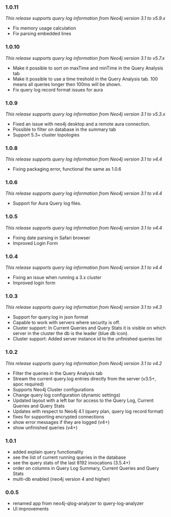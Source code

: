 ### 1.0.11
_This release supports query log information from Neo4j version 3.1 to v5.9.x_

* Fix memory usage calculation
* Fix parsing embedded lines

### 1.0.10
_This release supports query log information from Neo4j version 3.1 to v5.7.x_

* Make it possible to sort on maxTime and minTime in the Query Analysis tab
* Make it possible to use a time treshold in the Query Analysis tab. 100 means all queries longer then 100ms will be shown. 
* Fix query log record format issues for aura

### 1.0.9
_This release supports query log information from Neo4j version 3.1 to v5.3.x_

* Fixed an issue with neo4j desktop and a remote aura connection.
* Possible to filter on database in the summary tab
* Support 5.3+ cluster topologies

### 1.0.8
_This release supports query log information from Neo4j version 3.1 to v4.4_

* Fixing packaging error, functional the same as 1.0.6

### 1.0.6
_This release supports query log information from Neo4j version 3.1 to v4.4_

* Support for Aura Query log files.

### 1.0.5
_This release supports query log information from Neo4j version 3.1 to v4.4_

* Fixing date parsing in Safari browser
* Improved Login Form

### 1.0.4
_This release supports query log information from Neo4j version 3.1 to v4.4_

* Fixing an issue when running a 3.x cluster
* Improved login form

### 1.0.3
_This release supports query log information from Neo4j version 3.1 to v4.3_

* Support for query.log in json format
* Capable to work with servers where security is off.
* Cluster support: In Current Queries and Query Stats it is visible on which server in the cluster the db is the leader (blue db icon). 
* Cluster support: Added server instance id to the unfinished queries list

### 1.0.2
_This release supports query log information from Neo4j version 3.1 to v4.2_

* Filter the queries in the Query Analysis tab
* Stream the current query.log entries directly from the server (v3.5+, apoc required)
* Supports Neo4j Cluster configurations 
* Change query log configuration (dynamic settings)
* Updated layout with a left bar for access to the Query Log, Current Queries and Query Stats
* Updates with respect to Neo4j 4.1 (query plan, query log record format)
* fixes for supporting encrypted connections
* show error messages if they are logged (v4+)
* show unfinished queries (v4+)

### 1.0.1

* added explain query functionality
* see the list of current running queries in the database
* see the query stats of the last 8192 invocations (3.5.4+)
* order on columns in Query Log Summary, Current Queries and Query Stats
* multi-db enabled (neo4j version 4 and higher)

### 0.0.5

* renamed app from neo4j-qlog-analyzer to query-log-analyzer 
* UI improvements